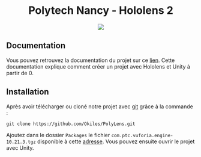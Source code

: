 <div align=center>
  <h1>Polytech Nancy - Hololens 2</h1>
  <img src="https://skillicons.dev/icons?i=cs,unity,visualstudio">
</div>

## Documentation

Vous pouvez retrouvez la documentation du projet sur ce [lien](https://washifr.github.io/PolyLens-Doc/). Cette documentation explique comment créer un projet avec Hololens et Unity à partir de 0.

## Installation

Après avoir télécharger ou cloné notre projet avec [git](https://git-scm.com/) grâce à la commande :

```git
git clone https://github.com/Okiles/PolyLens.git
```

Ajoutez dans le dossier `Packages` le fichier `com.ptc.vuforia.engine-10.21.3.tgz` disponible à cette [adresse](https://we.tl/t-4xal4JanCN). Vous pouvez ensuite ouvrir le projet avec Unity.
